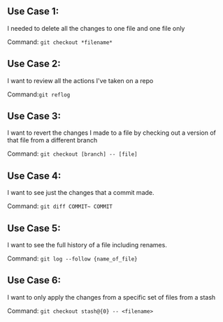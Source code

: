 ## Use Case 1:
I needed to delete all the changes to one file and one file only

Command: `git checkout *filename*`

## Use Case 2:
I want to review all the actions I've taken on a repo

Command:`git reflog`

## Use Case 3:
I want to revert the changes I made to a file by checking out a version of that file from a different branch

Command: `git checkout [branch] -- [file]`

## Use Case 4:
I want to see just the changes that a commit made.

Command: `git diff COMMIT~ COMMIT`

## Use Case 5:
I want to see the full history of a file including renames.

Command: `git log --follow {name_of_file}`

## Use Case 6:
I want to only apply the changes from a specific set of files from a stash

Command: `git checkout stash@{0} -- <filename>`
